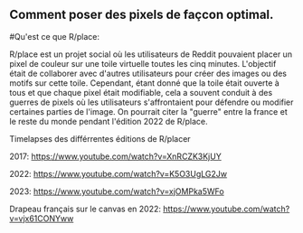 ## Comment poser des pixels de façcon optimal.

#Qu'est ce que R/place:

R/place est un projet social où les utilisateurs de Reddit pouvaient placer un pixel de couleur sur une toile virtuelle toutes les cinq minutes. L'objectif était de collaborer avec d'autres utilisateurs pour créer des images ou des motifs sur cette toile. Cependant, étant donné que la toile était ouverte à tous et que chaque pixel était modifiable, cela a souvent conduit à des guerres de pixels où les utilisateurs s'affrontaient pour défendre ou modifier certaines parties de l'image. On pourrait citer la "guerre" entre la france et le reste du monde pendant l'édition 2022 de R/place.

Timelapses des différrentes éditions de R/placer

2017: https://www.youtube.com/watch?v=XnRCZK3KjUY

2022: https://www.youtube.com/watch?v=K5O3UgLG2Jw

2023: https://www.youtube.com/watch?v=xjOMPka5WFo

Drapeau français sur le canvas en 2022: https://www.youtube.com/watch?v=vjx61CONYww
